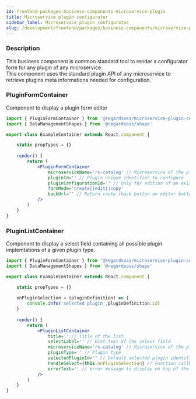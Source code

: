 ```yaml
---
id: frontend-packages-business-components-microservice-plugin
title: Microservice plugin configurator
sidebar_label: Microservice plugin configurator
slug: /development/frontend/packages/business-components/microservice-plugin-configurator/
---
```



### Description

This business component is common standard tool to render a configurator form for any plugin of any microservice.  
This component uses the standard plugin API of any microservice to retrieve plugins meta informations needed for configuration.

### PluginFormContainer

Component to display a plugin form editor


```jsx
import { PluginFormContainer } from '@regardsoss/microservice-plugin-configurator'
import { DataManagementShapes } from '@regardsoss/shape'

export class ExampleContainer extends React.component {

	static propTypes = {}
	
	render() {
		return (
			<PluginFormContainer
				microserviceName='rs-catalog' // Microservice of the plugin to configure
				pluginId='' // Plugin unique identifier to configure
				pluginConfigurationId='' // Only for edition of an existing plugin configuration
				formMode='create||edit||copy'
				backUrl='' // Return route (back button on editor bottom)
			/>
		)
	}
}
```

### PluginListContainer

Component to display a select field containing all possible plugin implemtations of a given plugin type.

```jsx
import { PluginFormContainer } from '@regardsoss/microservice-plugin-configurator'
import { DataManagementShapes } from '@regardsoss/shape'

export class ExampleContainer extends React.component {

	static propTypes = {}
	
	onPluginSelection = (pluginDefinition) => {
		console.info('selected plugin',pluginDefinition.id)
	}
	
	render() {
		return (
			<PluginListContainer
				title='' // Title of the list
				selectLabel='' // Hint text of the select field
				microserviceName='rs-catalog' // Microservice of the plugin type
				pluginType='' // Plugin type
				selectedPluginId='' // Default selected plugin identifier
				handleSelect={this.onPluginSelection} // Function callback when a plugin implemtentation is selected.
				errorText='' // error message to display on top of the list or null if no error.
			/>
		)
	}
}
```
